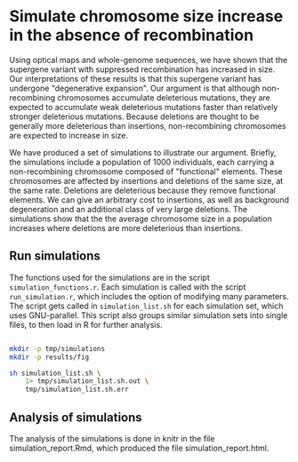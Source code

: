 # Simulate chromosome size increase in the absence of recombination

Using optical maps and whole-genome sequences, we have shown that the supergene variant with suppressed recombination has increased in size. Our interpretations of these results is that this supergene variant has undergone "degenerative expansion". Our argument is that although non-recombining chromosomes accumulate deleterious mutations, they are expected to accumulate weak deleterious mutations faster than relatively stronger deleterious mutations. Because deletions are thought to be generally more deleterious than insertions, non-recombining chromosomes are expected to increase in size.

We have produced a set of simulations to illustrate our argument. Briefly, the simulations include a population of 1000 individuals, each carrying a non-recombining chromosome composed of "functional" elements. These chromosomes are affected by insertions and deletions of the same size, at the same rate. Deletions are deleterious because they remove functional elements. We can give an arbitrary cost to insertions, as well as background degeneration and an additional class of very large deletions. The simulations show that the the average chromosome size in a population increases where deletions are more deleterious than insertions.

## Run simulations

The functions used for the simulations are in the script `simulation_functions.r`. Each simulation is called with the script `run_simulation.r`, which includes the option of modifying many parameters. The script gets called in `simulation_list.sh` for each simulation set, which uses GNU-parallel. This script also groups similar simulation sets into single files, to then load in R for further analysis.

```sh

mkdir -p tmp/simulations
mkdir -p results/fig

sh simulation_list.sh \
	1> tmp/simulation_list.sh.out \
	tmp/simulation_list.sh.err

```

## Analysis of simulations

The analysis of the simulations is done in knitr in the file simulation_report.Rmd, which produced the file simulation_report.html.
